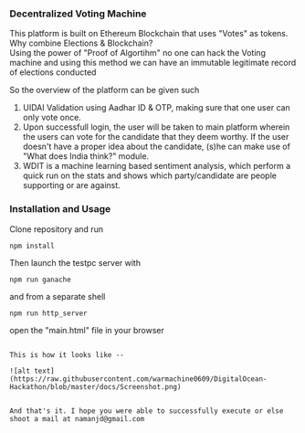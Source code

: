 ### Decentralized Voting Machine

This platform is built on Ethereum Blockchain that uses "Votes"  as tokens.
<br>
Why combine Elections & Blockchain? <br>
Using the power of "Proof of Algortihm" no one can hack the Voting machine and using this method we can have an immutable legitimate record of elections conducted <br>

So the overview of the platform can be given such <br>

1. UIDAI Validation using Aadhar ID & OTP, making sure that one user can only vote once. <br>
2. Upon successfull login, the user will be taken to main platform wherein the users can vote for the candidate that they deem worthy. If the user doesn't have a proper idea about the candidate, (s)he can make use of "What does India think?" module. <br>
3. WDIT is a machine learning based sentiment analysis, which perform a quick run on the stats and shows which party/candidate are people supporting or are against.

### Installation and Usage

Clone repository and run
```
npm install
```
Then launch the testpc server with
```
npm run ganache
```
and from a separate shell
```
npm run http_server
```
open the "main.html" file in your browser
```

This is how it looks like -- 

![alt text](https://raw.githubusercontent.com/warmachine0609/DigitalOcean-Hackathon/blob/master/docs/Screenshot.png)


And that's it. I hope you were able to successfully execute or else shoot a mail at namanjd@gmail.com
